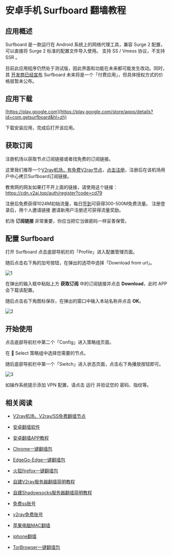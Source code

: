 # 安卓手机 Surfboard 翻墙教程

## 应用概述

Surfboard 是一款运行在 Android 系统上的网络代理工具，兼容 Surge 2 配置，可以直接将 Surge 2 标准的配置文件导入使用。
支持 SS / Vmess 协议，不支持 SSR 。

目前此应用程序仍然处于测试版，因此界面和功能在未来都可能发生改动。同时，其 [开发商已经宣布](https://twitter.com/getsurfboard/status/1023485591839621120)  Surfboard 未来将是一个「付费应用」，但具体授权方式的价格层暂未公布。

## 应用下载

[https://play.google.com](https://play.google.com/store/apps/details?id=com.getsurfboard&hl=zh)

下载安装应用，完成后打开该应用。

## 获取订阅

注册机场以获取节点订阅链接或者找免费的订阅链接。

这里我们推荐一个[V2ray机场，有免费V2ray节点](https://github.com/vpn-wiki/fanqiang/wiki/V2ray%E6%9C%BA%E5%9C%BA)，[点击注册](https://w1.v2ai.top/auth/register?code=cd79)，注册后在该机场用户中心拷贝Surfboard订阅链接。

教育网的网友如果打不开上面的链接，请使用这个链接：
https://cdn.v2ai.top/auth/register?code=cd79

注册后免费获得1024M初始流量，每日[签到](https://raw.githubusercontent.com/bannedbook/fanqiang/master/v2ss/images/checkin.jpg)可获得300-500M免费流量。
注册登录后，用个人邀请链接 邀请新用户注册还可获得流量奖励。

机场 **订阅链接** 非常重要，你应当把它当做密码一样妥善保管。

## 配置 Surfboard

打开 Surfboard 点击底部导航栏的「Profile」进入配置管理页面。

随后点击右下角的加号按钮，在弹出的选项中选择「Download from url」。

![1](https://v2free.org/docs/SSPanel/Android/images/Surfboard-1.jpeg)

在弹出的输入框中粘贴上方 **获取订阅** 中的订阅链接并点击 **Download**，此时 APP 会下载该配置。

随后点击右下角图标保存，在弹出的窗口中输入本站名称并点击 **OK**。

![2](https://v2free.org/docs/SSPanel/Android/images/Surfboard-2.jpeg)

## 开始使用

点击底部导航栏中第二个「Config」进入策略组页面。

在 🍈 Select 策略组中选择您需要的节点。

随后底部导航栏中第一个「Switch」进入状态页面，点击右下角播放按钮即可。

![3](https://v2free.org/docs/SSPanel/Android/images/Surfboard-3.png)

如操作系统提示添加 VPN 配置，请点击 运行 并验证您的 密码、指纹等。

## 相关阅读
*   [V2ray机场，V2ray/SS免费翻墙节点](https://github.com/vpn-wiki/fanqiang/wiki/V2ray%E6%9C%BA%E5%9C%BA)

*   [安卓翻墙软件](https://github.com/vpn-wiki/fanqiang/wiki/%E5%AE%89%E5%8D%93%E7%BF%BB%E5%A2%99%E8%BD%AF%E4%BB%B6)
*   [安卓翻墙APP教程](https://github.com/vpn-wiki/fanqiang/tree/master/android)
*   [Chrome一键翻墙包](https://github.com/vpn-wiki/fanqiang/wiki/Chrome%E4%B8%80%E9%94%AE%E7%BF%BB%E5%A2%99%E5%8C%85)
*   [EdgeGo-Edge一键翻墙包](https://github.com/vpn-wiki/fanqiang/tree/master/EdgeGo)
*   [火狐firefox一键翻墙包](https://github.com/vpn-wiki/fanqiang/wiki/%E7%81%AB%E7%8B%90firefox%E4%B8%80%E9%94%AE%E7%BF%BB%E5%A2%99%E5%8C%85)
*   [自建V2ray服务器翻墙简明教程](https://github.com/vpn-wiki/fanqiang/blob/master/v2ss/%E8%87%AA%E5%BB%BAV2ray%E6%9C%8D%E5%8A%A1%E5%99%A8%E7%AE%80%E6%98%8E%E6%95%99%E7%A8%8B.md)
*   [自建Shadowsocks服务器翻墙简明教程](https://github.com/vpn-wiki/fanqiang/blob/master/v2ss/%E8%87%AA%E5%BB%BAShadowsocks%E6%9C%8D%E5%8A%A1%E5%99%A8%E7%AE%80%E6%98%8E%E6%95%99%E7%A8%8B.md)
*   [免费ss账号](https://github.com/vpn-wiki/fanqiang/wiki/%E5%85%8D%E8%B4%B9ss%E8%B4%A6%E5%8F%B7)
*   [v2ray免费账号](https://github.com/vpn-wiki/fanqiang/wiki/v2ray%E5%85%8D%E8%B4%B9%E8%B4%A6%E5%8F%B7)
*   [苹果电脑MAC翻墙](https://github.com/vpn-wiki/fanqiang/wiki/%E8%8B%B9%E6%9E%9C%E7%94%B5%E8%84%91MAC%E7%BF%BB%E5%A2%99)
*   [iphone翻墙](https://github.com/vpn-wiki/fanqiang/wiki/iphone%E7%BF%BB%E5%A2%99)
*   [TorBrowser一键翻墙包](https://github.com/vpn-wiki/fanqiang/wiki/TorBrowser%E4%B8%80%E9%94%AE%E7%BF%BB%E5%A2%99%E5%8C%85)
